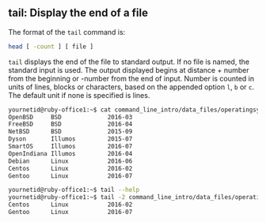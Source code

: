 ## tail: Display the end of a file

The format of the `tail` command is:

```bash
head [ -count ] [ file ]
```
`tail` displays the end of the file to standard output. If no file is named, the standard input is used.
The output displayed begins at distance + number from the beginning or -number  from the end of input. Number is counted in units of lines, blocks or characters, based on the appended option `l`, `b` or `c`. The default unit if none is specified is lines.

```bash
yournetid@ruby-office1:~$ cat command_line_intro/data_files/operatingsystemlist
OpenBSD     BSD             2016-03
FreeBSD     BSD             2016-04
NetBSD      BSD             2015-09
Dyson       Illumos         2015-07
SmartOS     Illumos         2016-07
OpenIndiana Illumos         2016-04
Debian      Linux           2016-06
Centos      Linux           2016-02
Gentoo      Linux           2016-07
```

```bash
yournetid@ruby-office1:~$ tail --help
yournetid@ruby-office1:~$ tail -2 command_line_intro/data_files/operatingsystemlist
Centos      Linux           2016-02
Gentoo      Linux           2016-07
```
